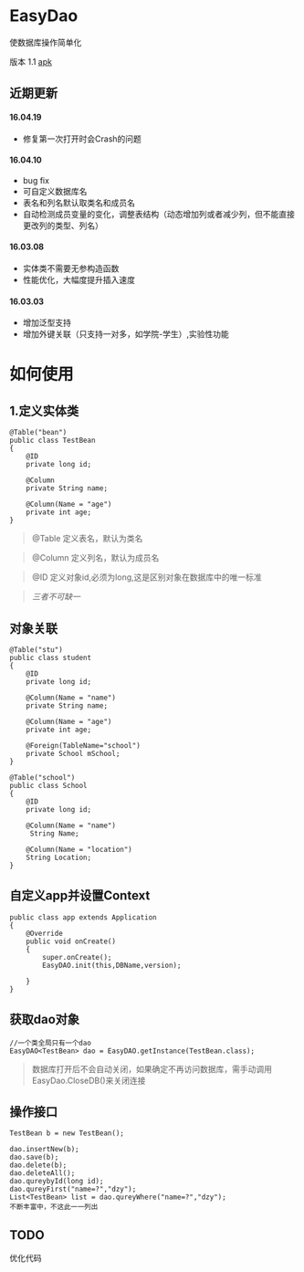# EasyDao
 使数据库操作简单化
 
 版本 1.1
 [apk](https://github.com/dzysghr/EasyDao/raw/master/easydao/build/libs/EasyDao-1.1.jar)

## 近期更新

#### 16.04.19
* 修复第一次打开时会Crash的问题

#### 16.04.10
* bug fix
* 可自定义数据库名
* 表名和列名默认取类名和成员名
* 自动检测成员变量的变化，调整表结构（动态增加列或者减少列，但不能直接更改列的类型、列名）

#### 16.03.08
* 实体类不需要无参构造函数
* 性能优化，大幅度提升插入速度

#### 16.03.03
* 增加泛型支持
* 增加外键关联（只支持一对多，如学院-学生）,实验性功能


# 如何使用

## 1.定义实体类
```
@Table("bean")
public class TestBean
{
    @ID
    private long id;

    @Column
    private String name;

    @Column(Name = "age")
    private int age;
}
```
> @Table 定义表名，默认为类名

>  @Column 定义列名，默认为成员名

> @ID 定义对象id,必须为long,这是区别对象在数据库中的唯一标准

> *三者不可缺一*

## 对象关联
```
@Table("stu")
public class student
{
    @ID
    private long id;

    @Column(Name = "name")
    private String name;

    @Column(Name = "age")
    private int age;

    @Foreign(TableName="school")
    private School mSchool;
}

@Table("school")
public class School
{
    @ID
    private long id;

    @Column(Name = "name")
     String Name;

    @Column(Name = "location")
    String Location;
}
```

## 自定义app并设置Context
```
public class app extends Application
{
    @Override
    public void onCreate()
    {
        super.onCreate();
        EasyDAO.init(this,DBName,version);
        
    }
}
```

## 获取dao对象
```
//一个类全局只有一个dao
EasyDAO<TestBean> dao = EasyDAO.getInstance(TestBean.class);
```
> 数据库打开后不会自动关闭，如果确定不再访问数据库，需手动调用EasyDao.CloseDB()来关闭连接

## 操作接口
```
TestBean b = new TestBean();

dao.insertNew(b);
dao.save(b);
dao.delete(b);
dao.deleteAll();
dao.qureybyId(long id);
dao.qureyFirst("name=?","dzy");
List<TestBean> list = dao.qureyWhere("name=?","dzy");
不断丰富中，不这此一一列出
```
## TODO
优化代码
